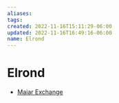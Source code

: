 ```yaml
---
aliases: 
tags: 
created: 2022-11-16T15:11:29-06:00
updated: 2022-11-16T16:49:16-06:00
name: Elrond
---
```

# Elrond

- [Maiar Exchange](https://maiar.exchange/metabonding)